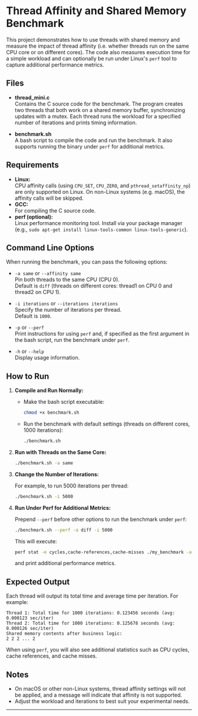 # Thread Affinity and Shared Memory Benchmark

This project demonstrates how to use threads with shared memory and measure the impact of thread affinity (i.e. whether threads run on the same CPU core or on different cores). The code also measures execution time for a simple workload and can optionally be run under Linux's `perf` tool to capture additional performance metrics.

## Files

- **thread_mini.c**  
  Contains the C source code for the benchmark. The program creates two threads that both work on a shared memory buffer, synchronizing updates with a mutex. Each thread runs the workload for a specified number of iterations and prints timing information.

- **benchmark.sh**  
  A bash script to compile the code and run the benchmark. It also supports running the binary under `perf` for additional metrics.

## Requirements

- **Linux:**  
  CPU affinity calls (using `CPU_SET`, `CPU_ZERO`, and `pthread_setaffinity_np`) are only supported on Linux. On non-Linux systems (e.g. macOS), the affinity calls will be skipped.
- **GCC:**  
  For compiling the C source code.
- **perf (optional):**  
  Linux performance monitoring tool. Install via your package manager (e.g., `sudo apt-get install linux-tools-common linux-tools-generic`).

## Command Line Options

When running the benchmark, you can pass the following options:

- `-a same` or `--affinity same`  
  Pin both threads to the same CPU (CPU 0).  
  Default is `diff` (threads on different cores: thread1 on CPU 0 and thread2 on CPU 1).

- `-i iterations` or `--iterations iterations`  
  Specify the number of iterations per thread.  
  Default is `1000`.

- `-p` or `--perf`  
  Print instructions for using `perf` and, if specified as the first argument in the bash script, run the benchmark under `perf`.

- `-h` or `--help`  
  Display usage information.

## How to Run

1. **Compile and Run Normally:**

   - Make the bash script executable:
     ```bash
     chmod +x benchmark.sh
     ```
   - Run the benchmark with default settings (threads on different cores, 1000 iterations):
     ```bash
     ./benchmark.sh
     ```

2. **Run with Threads on the Same Core:**

   ```bash
   ./benchmark.sh -a same
   ```

3. **Change the Number of Iterations:**

   For example, to run 5000 iterations per thread:
   ```bash
   ./benchmark.sh -i 5000
   ```

4. **Run Under Perf for Additional Metrics:**

   Prepend `--perf` before other options to run the benchmark under `perf`:
   ```bash
   ./benchmark.sh --perf -a diff -i 5000
   ```
   This will execute:
   ```bash
   perf stat -e cycles,cache-references,cache-misses ./my_benchmark -a diff -i 5000
   ```
   and print additional performance metrics.

## Expected Output

Each thread will output its total time and average time per iteration. For example:
```
Thread 1: Total time for 1000 iterations: 0.123456 seconds (avg: 0.000123 sec/iter)
Thread 2: Total time for 1000 iterations: 0.125678 seconds (avg: 0.000126 sec/iter)
Shared memory contents after business logic:
2 2 2 ... 2
```

When using `perf`, you will also see additional statistics such as CPU cycles, cache references, and cache misses.

## Notes

- On macOS or other non-Linux systems, thread affinity settings will not be applied, and a message will indicate that affinity is not supported.
- Adjust the workload and iterations to best suit your experimental needs.

---

